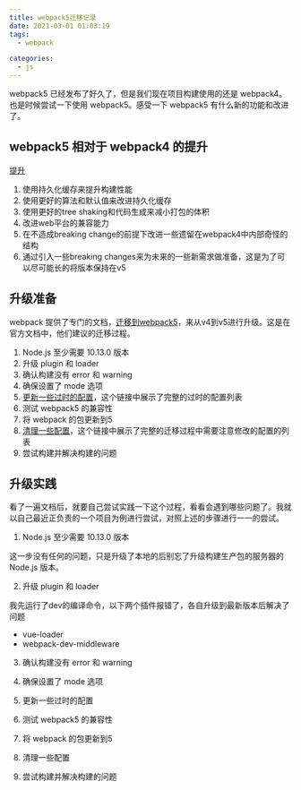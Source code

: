 ```yaml
---
title: webpack5迁移记录
date: 2021-03-01 01:03:19
tags:
  - webpack

categories:
  - js
---
```


webpack5 已经发布了好久了，但是我们现在项目构建使用的还是 webpack4。也是时候尝试一下使用 webpack5。感受一下 webpack5 有什么新的功能和改进了。

## webpack5 相对于 webpack4 的提升

[提升](https://webpack.js.org/blog/2020-10-10-webpack-5-release/#general-direction)

1. 使用持久化缓存来提升构建性能
2. 使用更好的算法和默认值来改进持久化缓存
3. 使用更好的tree shaking和代码生成来减小打包的体积
4. 改进web平台的兼容能力
5. 在不造成breaking change的前提下改进一些遗留在webpack4中内部奇怪的结构
6. 通过引入一些breaking changes来为未来的一些新需求做准备，这是为了可以尽可能长的将版本保持在v5

## 升级准备

webpack 提供了专门的文档，[迁移到webpack5](https://webpack.js.org/migrate/5/)，来从v4到v5进行升级。这是在官方文档中，他们建议的迁移过程。

1. Node.js 至少需要 10.13.0 版本
2. 升级 plugin 和 loader
3. 确认构建没有 error 和 warning
4. 确保设置了 mode 选项
5. [更新一些过时的配置](https://webpack.js.org/migrate/5/#update-outdated-options)，这个链接中展示了完整的过时的配置列表
6. 测试 webpack5 的兼容性
7. 将 webpack 的包更新到5
8. [清理一些配置](https://webpack.js.org/migrate/5/#clean-up-configuration)，这个链接中展示了完整的迁移过程中需要注意修改的配置的列表
9. 尝试构建并解决构建的问题

## 升级实践

看了一遍文档后，就要自己尝试实践一下这个过程，看看会遇到哪些问题了。我就以自己最近正负责的一个项目为例进行尝试，对照上述的步骤进行一一的尝试。

1. Node.js 至少需要 10.13.0 版本

这一步没有任何的问题，只是升级了本地的后别忘了升级构建生产包的服务器的 Node.js 版本。

2. 升级 plugin 和 loader

我先运行了dev的编译命令，以下两个插件报错了，各自升级到最新版本后解决了问题

- vue-loader
- webpack-dev-middleware

3. 确认构建没有 error 和 warning

4. 确保设置了 mode 选项

5. 更新一些过时的配置

6. 测试 webpack5 的兼容性

7. 将 webpack 的包更新到5

8. 清理一些配置

9. 尝试构建并解决构建的问题
